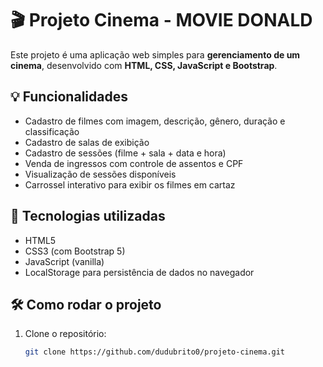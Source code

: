 # 🎬 Projeto Cinema - MOVIE DONALD

Este projeto é uma aplicação web simples para **gerenciamento de um cinema**, desenvolvido com **HTML, CSS, JavaScript e Bootstrap**.

## 💡 Funcionalidades

- Cadastro de filmes com imagem, descrição, gênero, duração e classificação
- Cadastro de salas de exibição
- Cadastro de sessões (filme + sala + data e hora)
- Venda de ingressos com controle de assentos e CPF
- Visualização de sessões disponíveis
- Carrossel interativo para exibir os filmes em cartaz

## 📁 Tecnologias utilizadas

- HTML5
- CSS3 (com Bootstrap 5)
- JavaScript (vanilla)
- LocalStorage para persistência de dados no navegador

## 🛠 Como rodar o projeto

1. Clone o repositório:
   ```bash
   git clone https://github.com/dudubrito0/projeto-cinema.git
